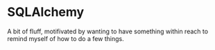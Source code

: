 # SQLAlchemy

A bit of fluff, motifivated by wanting to have something within reach to
remind myself of how to do a few things.
